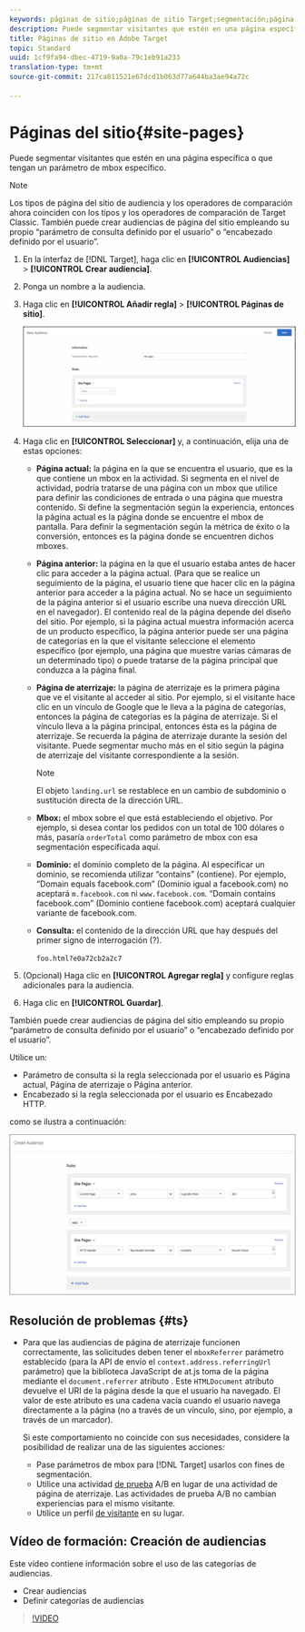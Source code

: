 ```yaml
---
keywords: páginas de sitio;páginas de sitio Target;segmentación;página actual;página actual Target;página anterior;página anterior Target;página de destino;página de destino Target;mbox;mbox Target
description: Puede segmentar visitantes que estén en una página específica o que tengan un parámetro de mbox específico mediante Adobe Target.
title: Páginas de sitio en Adobe Target
topic: Standard
uuid: 1cf9fa94-dbec-4719-9a0a-79c1eb91a233
translation-type: tm+mt
source-git-commit: 217ca811521e67dcd1b063d77a644ba3ae94a72c

---
```



# Páginas del sitio{#site-pages}

Puede segmentar visitantes que estén en una página específica o que tengan un parámetro de mbox específico.

>[!NOTE]
>
>Los tipos de página del sitio de audiencia y los operadores de comparación ahora coinciden con los tipos y los operadores de comparación de Target Classic. También puede crear audiencias de página del sitio empleando su propio “parámetro de consulta definido por el usuario” o “encabezado definido por el usuario”.

1. En la interfaz de [!DNL Target], haga clic en **[!UICONTROL Audiencias]** &gt; **[!UICONTROL Crear audiencia]**.
1. Ponga un nombre a la audiencia.
1. Haga clic en **[!UICONTROL Añadir regla]** &gt; **[!UICONTROL Páginas de sitio]**.

   ![Audiencia de páginas del sitio](assets/target_site_pages.png)

1. Haga clic en **[!UICONTROL Seleccionar]** y, a continuación, elija una de estas opciones:

   * **Página actual:** la página en la que se encuentra el usuario, que es la que contiene un mbox en la actividad. Si segmenta en el nivel de actividad, podría tratarse de una página con un mbox que utilice para definir las condiciones de entrada o una página que muestra contenido. Si define la segmentación según la experiencia, entonces la página actual es la página donde se encuentre el mbox de pantalla. Para definir la segmentación según la métrica de éxito o la conversión, entonces es la página donde se encuentren dichos mboxes.
   * **Página anterior:** la página en la que el usuario estaba antes de hacer clic para acceder a la página actual. (Para que se realice un seguimiento de la página, el usuario tiene que hacer clic en la página anterior para acceder a la página actual. No se hace un seguimiento de la página anterior si el usuario escribe una nueva dirección URL en el navegador). El contenido real de la página depende del diseño del sitio. Por ejemplo, si la página actual muestra información acerca de un producto específico, la página anterior puede ser una página de categorías en la que el visitante seleccione el elemento específico (por ejemplo, una página que muestre varias cámaras de un determinado tipo) o puede tratarse de la página principal que conduzca a la página final.
   * **Página de aterrizaje:** la página de aterrizaje es la primera página que ve el visitante al acceder al sitio. Por ejemplo, si el visitante hace clic en un vínculo de Google que le lleva a la página de categorías, entonces la página de categorías es la página de aterrizaje. Si el vínculo lleva a la página principal, entonces ésta es la página de aterrizaje. Se recuerda la página de aterrizaje durante la sesión del visitante. Puede segmentar mucho más en el sitio según la página de aterrizaje del visitante correspondiente a la sesión.

      >[!NOTE]
      >
      >El objeto `landing.url` se restablece en un cambio de subdominio o sustitución directa de la dirección URL.

   * **Mbox:** el mbox sobre el que está estableciendo el objetivo. Por ejemplo, si desea contar los pedidos con un total de 100 dólares o más, pasaría `orderTotal` como parámetro de mbox con esa segmentación especificada aquí.
   * **Dominio:** el dominio completo de la página. Al especificar un dominio, se recomienda utilizar “contains” (contiene). Por ejemplo, “Domain equals facebook.com” (Dominio igual a facebook.com) no aceptará `m.facebook.com` ni `www.facebook.com`. “Domain contains facebook.com” (Dominio contiene facebook.com) aceptará cualquier variante de facebook.com.
   * **Consulta:** el contenido de la dirección URL que hay después del primer signo de interrogación (?).

      `foo.html?e0a72cb2a2c7`

1. (Opcional) Haga clic en **[!UICONTROL Agregar regla]** y configure reglas adicionales para la audiencia.
1. Haga clic en **[!UICONTROL Guardar]**.

También puede crear audiencias de página del sitio empleando su propio “parámetro de consulta definido por el usuario” o “encabezado definido por el usuario”.

Utilice un:

* Parámetro de consulta si la regla seleccionada por el usuario es Página actual, Página de aterrizaje o Página anterior.
* Encabezado si la regla seleccionada por el usuario es Encabezado HTTP.

como se ilustra a continuación:

![](assets/site_pages.png)

## Resolución de problemas {#ts}

* Para que las audiencias de página de aterrizaje funcionen correctamente, las solicitudes deben tener el `mboxReferrer` parámetro establecido (para la API de envío el `context.address.referringUrl` parámetro) que la biblioteca JavaScript de at.js toma de la página mediante el `document.referrer` atributo . Este `HTMLDocument` atributo devuelve el URI de la página desde la que el usuario ha navegado. El valor de este atributo es una cadena vacía cuando el usuario navega directamente a la página (no a través de un vínculo, sino, por ejemplo, a través de un marcador).

   Si este comportamiento no coincide con sus necesidades, considere la posibilidad de realizar una de las siguientes acciones:

   * Pase parámetros [](/help/c-implementing-target/c-implementing-target-for-client-side-web/t-mbox-download/c-understanding-global-mbox/pass-parameters-to-global-mbox.md) de mbox para [!DNL Target] usarlos con fines de segmentación.
   * Utilice una actividad [de prueba](/help/c-activities/t-test-ab/test-ab.md) A/B en lugar de una actividad de página de aterrizaje. Las actividades de prueba A/B no cambian experiencias para el mismo visitante.
   * Utilice un perfil [de visitante](/help/c-target/c-audiences/c-target-rules/visitor-profile.md) en su lugar.

## Vídeo de formación: Creación de audiencias

Este vídeo contiene información sobre el uso de las categorías de audiencias.

* Crear audiencias
* Definir categorías de audiencias

>[!VIDEO](https://video.tv.adobe.com/v/17392?captions=spa)
